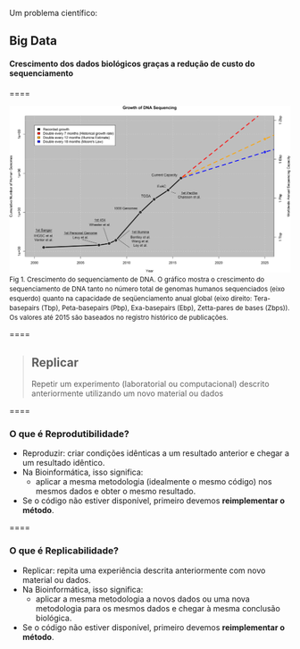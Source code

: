 <!-- .slide: data-background="img/motivation.jpg" -->

Um problema científico:

## Big Data

#### Crescimento dos dados biológicos graças a redução de custo do sequenciamento

====

<!-- .slide: data-background="img/motivation.jpg" -->
<img src="img/logos/data3.png" style="background:none; border:none; box-shadow:none;">
<small>Fig 1. Crescimento do sequenciamento de DNA.
O gráfico mostra o crescimento do sequenciamento de DNA tanto no número total de genomas humanos sequenciados (eixo esquerdo) quanto na capacidade de seqüenciamento anual global (eixo direito: Tera-basepairs (Tbp), Peta-basepairs (Pbp), Exa-basepairs (Ebp), Zetta-pares de bases (Zbps)). Os valores até 2015 são baseados no registro histórico de publicações.</small>

====

> ## Replicar
> Repetir um experimento (laboratorial ou computacional)  descrito anteriormente utilizando um novo material ou dados

====

### O que é Reprodutibilidade?

- Reproduzir: criar condições idênticas a um resultado anterior e chegar a um resultado idêntico.
- Na Bioinformática, isso significa:
  - aplicar a mesma metodologia (idealmente o mesmo código) nos mesmos dados e obter o mesmo resultado.
- Se o código não estiver disponível, primeiro devemos **reimplementar o método**.

====

### O que é Replicabilidade?

- Replicar: repita uma experiência descrita anteriormente com novo material ou dados.
- Na Bioinformática, isso significa:
  - aplicar a mesma metodologia a novos dados ou uma nova metodologia para os mesmos dados e chegar à mesma conclusão biológica.
- Se o código não estiver disponível, primeiro devemos **reimplementar o método**.
